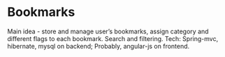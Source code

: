 # Bookmarks
Main idea - store and manage user’s bookmarks, assign category and different flags to each bookmark. Search and filtering.
Tech: 
Spring-mvc, hibernate, mysql on backend;
Probably, angular-js on frontend.
